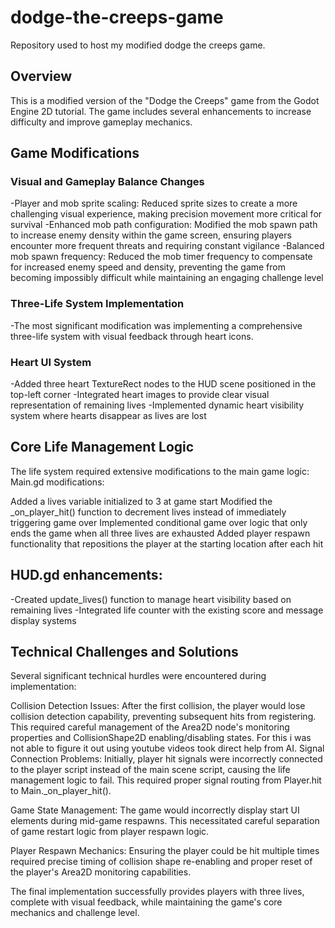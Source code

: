 # dodge-the-creeps-game
Repository used to host my modified dodge the creeps game.

## Overview
This is a modified version of the "Dodge the Creeps" game from the Godot Engine 2D tutorial. The game includes several enhancements to increase difficulty and improve gameplay mechanics.

## Game Modifications
### Visual and Gameplay Balance Changes

-Player and mob sprite scaling: Reduced sprite sizes to create a more challenging visual experience, making precision movement more critical for survival
-Enhanced mob path configuration: Modified the mob spawn path to increase enemy density within the game screen, ensuring players encounter more frequent threats and requiring constant vigilance
-Balanced mob spawn frequency: Reduced the mob timer frequency to compensate for increased enemy speed and density, preventing the game from becoming impossibly difficult while maintaining an engaging challenge level

### Three-Life System Implementation
-The most significant modification was implementing a comprehensive three-life system with visual feedback through heart icons.

### Heart UI System

-Added three heart TextureRect nodes to the HUD scene positioned in the top-left corner
-Integrated heart images to provide clear visual representation of remaining lives
-Implemented dynamic heart visibility system where hearts disappear as lives are lost

## Core Life Management Logic
The life system required extensive modifications to the main game logic:
Main.gd modifications:

Added a lives variable initialized to 3 at game start
Modified the _on_player_hit() function to decrement lives instead of immediately triggering game over
Implemented conditional game over logic that only ends the game when all three lives are exhausted
Added player respawn functionality that repositions the player at the starting location after each hit

## HUD.gd enhancements:

-Created update_lives() function to manage heart visibility based on remaining lives
-Integrated life counter with the existing score and message display systems

## Technical Challenges and Solutions

Several significant technical hurdles were encountered during implementation:

Collision Detection Issues: After the first collision, the player would lose collision detection capability, preventing subsequent hits from registering. This required careful management of the Area2D node's monitoring properties and CollisionShape2D enabling/disabling states. For this i was not able to figure it out using youtube videos took direct help from AI.
Signal Connection Problems: Initially, player hit signals were incorrectly connected to the player script instead of the main scene script, causing the life management logic to fail. This required proper signal routing from Player.hit to Main._on_player_hit().

Game State Management: The game would incorrectly display start UI elements during mid-game respawns. This necessitated careful separation of game restart logic from player respawn logic.

Player Respawn Mechanics: Ensuring the player could be hit multiple times required precise timing of collision shape re-enabling and proper reset of the player's Area2D monitoring capabilities.

The final implementation successfully provides players with three lives, complete with visual feedback, while maintaining the game's core mechanics and challenge level.
